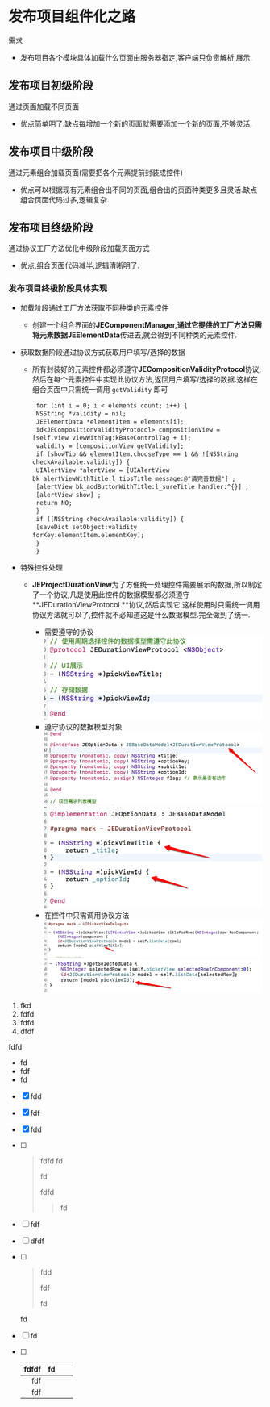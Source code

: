# 发布项目组件化之路

需求

* 发布项目各个模块具体加载什么页面由服务器指定,客户端只负责解析,展示.

## 发布项目初级阶段

通过页面加载不同页面

* 优点简单明了.缺点每增加一个新的页面就需要添加一个新的页面,不够灵活.

## 发布项目中级阶段

通过元素组合加载页面\(需要把各个元素提前封装成控件\)

* 优点可以根据现有元素组合出不同的页面,组合出的页面种类更多且灵活.缺点组合页面代码过多,逻辑复杂.

## 发布项目终级阶段

通过协议工厂方法优化中级阶段加载页面方式

* 优点,组合页面代码减半,逻辑清晰明了.

### 发布项目终极阶段具体实现

* 加载阶段通过工厂方法获取不同种类的元素控件

  * 创建一个组合界面的**JEComponentManager,**通过它提供的工厂方法只需将元素数据**JEElementData**传进去,就会得到不同种类的元素控件.

* 获取数据阶段通过协议方式获取用户填写\/选择的数据

  * 所有封装好的元素控件都必须遵守**JECompositionValidityProtocol**协议,然后在每个元素控件中实现此协议方法,返回用户填写\/选择的数据.这样在组合页面中只需统一调用 `getValidity` 即可

    ```objc
     for (int i = 0; i < elements.count; i++) {
     NSString *validity = nil;
     JEElementData *elementItem = elements[i];
     id<JECompositionValidityProtocol> compositionView =     [self.view viewWithTag:kBaseControlTag + i];
     validity = [compositionView getValidity];
     if (showTip && elementItem.chooseType == 1 && ![NSString checkAvailable:validity]) {
     UIAlertView *alertView = [UIAlertView         bk_alertViewWithTitle:l_tipsTitle message:@"请完善数据"] ;
     [alertView bk_addButtonWithTitle:l_sureTitle handler:^{}] ;
     [alertView show] ;
     return NO;
     }
     if ([NSString checkAvailable:validity]) {
     [saveDict setObject:validity     forKey:elementItem.elementKey];
     }
     }
    ```

* 特殊控件处理

  * **JEProjectDurationView**为了方便统一处理控件需要展示的数据,所以制定了一个协议,凡是使用此控件的数据模型都必须遵守 **JEDurationViewProtocol **协议,然后实现它,这样使用时只需统一调用协议方法就可以了,控件就不必知道这是什么数据模型.完全做到了统一.

    * 需要遵守的协议
      ![](/assets/Snip20170329_17.png)
    * 遵守协议的数据模型对象
      ![](/assets/Snip20170329_15.png)
      ![](/assets/Snip20170329_16.png)
    * 在控件中只需调用协议方法
      ![](/assets/Snip20170329_18.png)
      ![](/assets/Snip20170329_19.png)



1. fkd
2. fdfd
3. fdfd
4. dfdf



fdfd

* fd
* fdf
* fd



* [x] fdd
* [x] fdf
* [x] fdd
* [ ] > fdfd
  > fd
  >
  > fd
  >
  > fdfd
  >
  > > fd

* [ ] fdf

* [ ] dfdf

* [ ] > fdd
  >
  > fdf
  >
  > fd

  fd

* [ ] fd

* [ ] | fdfdf | fd |  |  |
  | ---: | :--- | :--- | :--- |
  | fdf |  |  |  |
  | fdf |  |  |  |






